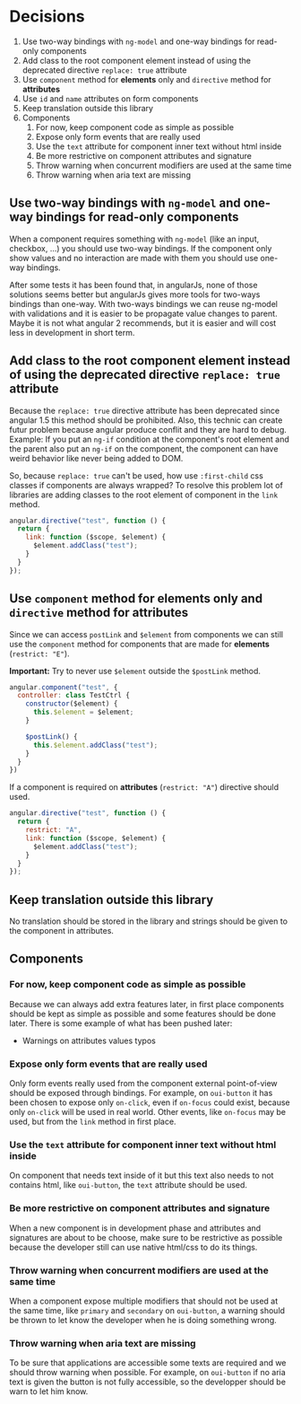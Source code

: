 # Decisions

1. Use two-way bindings with `ng-model` and one-way bindings for read-only components
2. Add class to the root component element instead of using the deprecated directive `replace: true` attribute
3. Use `component` method for **elements** only and `directive` method for **attributes**
4. Use `id` and `name` attributes on form components
5. Keep translation outside this library
6. Components
    1. For now, keep component code as simple as possible
    2. Expose only form events that are really used
    3. Use the `text` attribute for component inner text without html inside
    4. Be more restrictive on component attributes and signature
    5. Throw warning when concurrent modifiers are used at the same time
    6. Throw warning when aria text are missing

## Use two-way bindings with `ng-model` and one-way bindings for read-only components

When a component requires something with `ng-model` (like an input, checkbox, ...) you should use two-way bindings. If the component only show values and no interaction are made with them you should use one-way bindings.

After some tests it has been found that, in angularJs, none of those solutions seems better but angularJs gives more tools for two-ways bindings than one-way. With two-ways bindings we can reuse ng-model with validations and it is easier to be propagate value changes to parent. Maybe it is not what angular 2 recommends, but it is easier and will cost less in development in short term.

## Add class to the root component element instead of using the deprecated directive `replace: true` attribute

Because the `replace: true` directive attribute has been deprecated since angular 1.5 this method should be prohibited. Also, this technic can create futur problem because angular produce conflit and they are hard to debug. Example: If you put an `ng-if` condition at the component's root element and the parent also put an `ng-if` on the component, the component can have weird behavior like never being added to DOM.

So, because `replace: true` can't be used, how use `:first-child` css classes if components are always wrapped? To resolve this problem lot of libraries are adding classes to the root element of component in the `link` method.

```javascript
angular.directive("test", function () {
  return {
    link: function ($scope, $element) {
      $element.addClass("test");
    }
  }
});
```

## Use `component` method for **elements** only and `directive` method for **attributes**

Since we can access `postLink` and `$element` from components we can still use the `component` method for components that are made for **elements** (`restrict: "E"`).

**Important:** Try to never use `$element` outside the `$postLink` method.

```javascript
angular.component("test", {
  controller: class TestCtrl {
    constructor($element) {
      this.$element = $element;
    }

    $postLink() {
      this.$element.addClass("test");
    }
  }
})
```

If a component is required on **attributes** (`restrict: "A"`) directive should used.

```javascript
angular.directive("test", function () {
  return {
    restrict: "A",
    link: function ($scope, $element) {
      $element.addClass("test");
    }
  }
});
```

## Keep translation outside this library

No translation should be stored in the library and strings should be given to the component in attributes.

## Components

### For now, keep component code as simple as possible

Because we can always add extra features later, in first place components should be kept as simple as possible and some features should be done later. There is some example of what has been pushed later:

* Warnings on attributes values typos

### Expose only form events that are really used

Only form events really used from the component external point-of-view should be exposed through bindings. For example, on `oui-button` it has been chosen to expose only `on-click`, even if `on-focus` could exist, because only `on-click` will be used in real world. Other events, like `on-focus` may be used, but from the `link` method in first place.

### Use the `text` attribute for component inner text without html inside

On component that needs text inside of it but this text also needs to not contains html, like `oui-button`, the `text` attribute should be used.

### Be more restrictive on component attributes and signature

When a new component is in development phase and attributes and signatures are about to be choose, make sure to be restrictive as possible because the developer still can use native html/css to do its things.

### Throw warning when concurrent modifiers are used at the same time

When a component expose multiple modifiers that should not be used at the same time, like `primary` and `secondary` on `oui-button`, a warning should be thrown to let know the developer when he is doing something wrong.

### Throw warning when aria text are missing

To be sure that applications are accessible some texts are required and we should throw warning when possible. For example, on `oui-button` if no aria text is given the button is not fully accessible, so the developper should be warn to let him know.
